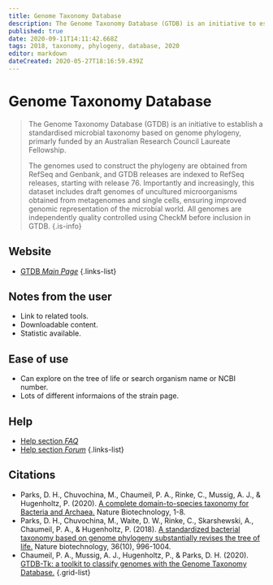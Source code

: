 ```yaml
---
title: Genome Taxonomy Database
description: The Genome Taxonomy Database (GTDB) is an initiative to establish a standardised microbial taxonomy based on genome phylogeny.
published: true
date: 2020-09-11T14:11:42.668Z
tags: 2018, taxonomy, phylogeny, database, 2020
editor: markdown
dateCreated: 2020-05-27T18:16:59.439Z
---
```


# Genome Taxonomy Database

> The Genome Taxonomy Database (GTDB) is an initiative to establish a standardised microbial taxonomy based on genome phylogeny, primarly funded by an Australian Research Council Laureate Fellowship.
>
> The genomes used to construct the phylogeny are obtained from RefSeq and Genbank, and GTDB releases are indexed to RefSeq releases, starting with release 76. Importantly and increasingly, this dataset includes draft genomes of uncultured microorganisms obtained from metagenomes and single cells, ensuring improved genomic representation of the microbial world. All genomes are independently quality controlled using CheckM before inclusion in GTDB.
{.is-info}

 

## Website 

- [GTDB *Main Page*](https://gtdb.ecogenomic.org/)
 {.links-list}

## Notes from the user
 
 - Link to related tools.
 - Downloadable content.
 - Statistic available.
 
## Ease of use

- Can explore on the tree of life or search organism name or NCBI number.
- Lots of different informaions of the strain page.


## Help

- [Help section *FAQ*](https://gtdb.ecogenomic.org/faq)
- [Help section *Forum*](https://forum.gtdb.ecogenomic.org/)
{.links-list}

## Citations

-	Parks, D. H., Chuvochina, M., Chaumeil, P. A., Rinke, C., Mussig, A. J., & Hugenholtz, P. (2020). [A complete domain-to-species taxonomy for Bacteria and Archaea.](https://www.nature.com/articles/s41587-020-0501-8) Nature Biotechnology, 1-8.
-	Parks, D. H., Chuvochina, M., Waite, D. W., Rinke, C., Skarshewski, A., Chaumeil, P. A., & Hugenholtz, P. (2018). [A standardized bacterial taxonomy based on genome phylogeny substantially revises the tree of life.](https://www.nature.com/articles/nbt.4229/) Nature biotechnology, 36(10), 996-1004.
-	Chaumeil, P. A., Mussig, A. J., Hugenholtz, P., & Parks, D. H. (2020). [GTDB-Tk: a toolkit to classify genomes with the Genome Taxonomy Database.](https://academic.oup.com/bioinformatics/article/36/6/1925/5626182)
{.grid-list}